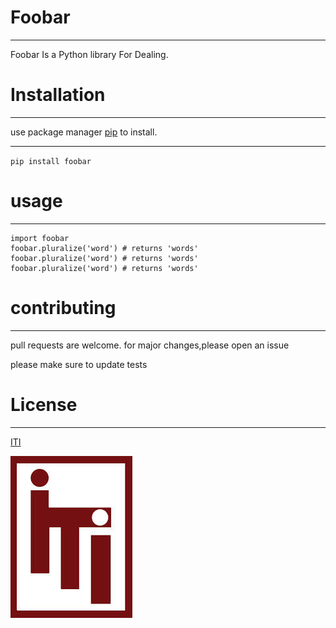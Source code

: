 # **Foobar** 
***
 Foobar Is a Python library For Dealing.

# **Installation** 
***
use package manager [pip]() to install.
***
`pip install foobar`


# **usage**
***
```
import foobar
foobar.pluralize('word') # returns 'words'
foobar.pluralize('word') # returns 'words'
foobar.pluralize('word') # returns 'words'

```
# **contributing**
***
pull requests are welcome. for major changes,please open an issue

please make sure to update tests 

# **License**
***
[ITI]()


![ITI](https://github.com/omar95-pero/lab2/blob/main/img/download.jpg)